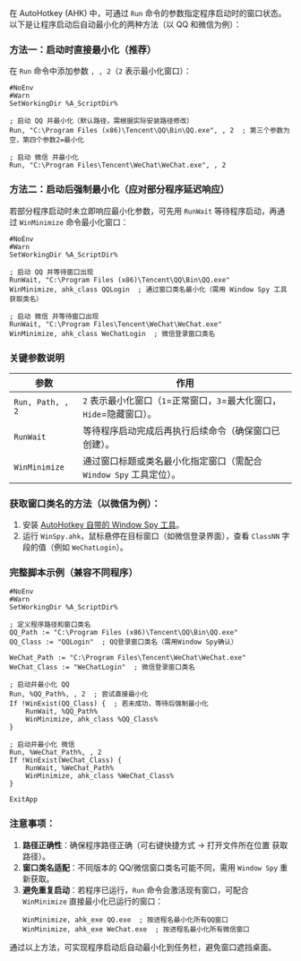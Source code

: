 
在 AutoHotkey (AHK) 中，可通过 `Run` 命令的参数指定程序启动时的窗口状态。以下是让程序启动后自动最小化的两种方法（以 QQ 和微信为例）：


### 方法一：启动时直接最小化（推荐）
在 `Run` 命令中添加参数 `, , 2`（`2` 表示最小化窗口）：
```ahk
#NoEnv
#Warn
SetWorkingDir %A_ScriptDir%

; 启动 QQ 并最小化（默认路径，需根据实际安装路径修改）
Run, "C:\Program Files (x86)\Tencent\QQ\Bin\QQ.exe", , 2  ; 第三个参数为空，第四个参数2=最小化

; 启动 微信 并最小化
Run, "C:\Program Files\Tencent\WeChat\WeChat.exe", , 2
```


### 方法二：启动后强制最小化（应对部分程序延迟响应）
若部分程序启动时未立即响应最小化参数，可先用 `RunWait` 等待程序启动，再通过 `WinMinimize` 命令最小化窗口：
```ahk
#NoEnv
#Warn
SetWorkingDir %A_ScriptDir%

; 启动 QQ 并等待窗口出现
RunWait, "C:\Program Files (x86)\Tencent\QQ\Bin\QQ.exe"
WinMinimize, ahk_class QQLogin  ; 通过窗口类名最小化（需用 Window Spy 工具获取类名）

; 启动 微信 并等待窗口出现
RunWait, "C:\Program Files\Tencent\WeChat\WeChat.exe"
WinMinimize, ahk_class WeChatLogin  ; 微信登录窗口类名
```


### 关键参数说明
| 参数       | 作用                                                                 |
|------------|----------------------------------------------------------------------|
| `Run, Path, , 2` | `2` 表示最小化窗口（`1`=正常窗口，`3`=最大化窗口，`Hide`=隐藏窗口）。 |
| `RunWait`  | 等待程序启动完成后再执行后续命令（确保窗口已创建）。                 |
| `WinMinimize` | 通过窗口标题或类名最小化指定窗口（需配合 `Window Spy` 工具定位）。   |


### 获取窗口类名的方法（以微信为例）：
1. 安装 [AutoHotkey 自带的 Window Spy 工具](https://www.autohotkey.com/docs/tools/WinSpy.htm)。  
2. 运行 `WinSpy.ahk`，鼠标悬停在目标窗口（如微信登录界面），查看 `ClassNN` 字段的值（例如 `WeChatLogin`）。


### 完整脚本示例（兼容不同程序）
```ahk
#NoEnv
#Warn
SetWorkingDir %A_ScriptDir%

; 定义程序路径和窗口类名
QQ_Path := "C:\Program Files (x86)\Tencent\QQ\Bin\QQ.exe"
QQ_Class := "QQLogin"  ; QQ登录窗口类名（需用Window Spy确认）

WeChat_Path := "C:\Program Files\Tencent\WeChat\WeChat.exe"
WeChat_Class := "WeChatLogin"  ; 微信登录窗口类名

; 启动并最小化 QQ
Run, %QQ_Path%, , 2  ; 尝试直接最小化
If !WinExist(QQ_Class) {  ; 若未成功，等待后强制最小化
    RunWait, %QQ_Path%
    WinMinimize, ahk_class %QQ_Class%
}

; 启动并最小化 微信
Run, %WeChat_Path%, , 2
If !WinExist(WeChat_Class) {
    RunWait, %WeChat_Path%
    WinMinimize, ahk_class %WeChat_Class%
}

ExitApp
```


### 注意事项：
1. **路径正确性**：确保程序路径正确（可右键快捷方式 → 打开文件所在位置 获取路径）。  
2. **窗口类名适配**：不同版本的 QQ/微信窗口类名可能不同，需用 `Window Spy` 重新获取。  
3. **避免重复启动**：若程序已运行，`Run` 命令会激活现有窗口，可配合 `WinMinimize` 直接最小化已运行的窗口：  
   ```ahk
   WinMinimize, ahk_exe QQ.exe  ; 按进程名最小化所有QQ窗口
   WinMinimize, ahk_exe WeChat.exe  ; 按进程名最小化所有微信窗口
   ```

通过以上方法，可实现程序启动后自动最小化到任务栏，避免窗口遮挡桌面。